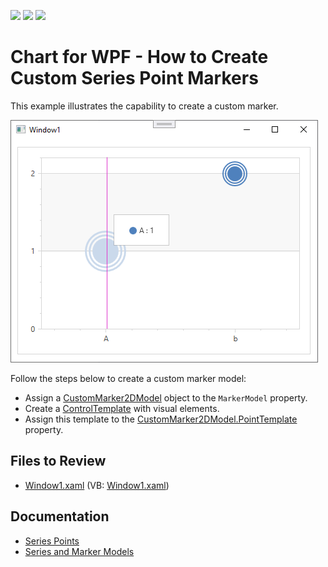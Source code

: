 <!-- default badges list -->
![](https://img.shields.io/endpoint?url=https://codecentral.devexpress.com/api/v1/VersionRange/128569564/22.2.2%2B)
[![](https://img.shields.io/badge/Open_in_DevExpress_Support_Center-FF7200?style=flat-square&logo=DevExpress&logoColor=white)](https://supportcenter.devexpress.com/ticket/details/E1943)
[![](https://img.shields.io/badge/📖_How_to_use_DevExpress_Examples-e9f6fc?style=flat-square)](https://docs.devexpress.com/GeneralInformation/403183)
<!-- default badges end -->

# Chart for WPF -  How to Create Custom Series Point Markers

This example illustrates the capability to create a custom marker.

![Custom Point Marker](./images/chart.png)

Follow the steps below to create a custom marker model:

* Assign a [CustomMarker2DModel](https://docs.devexpress.com/WPF/DevExpress.Xpf.Charts.CustomMarker2DModel) object to the `MarkerModel` property.
* Create a [ControlTemplate](https://learn.microsoft.com/en-us/dotnet/desktop/wpf/controls/how-to-create-apply-template?view=netdesktop-7.0) with visual elements.
* Assign this template to the [CustomMarker2DModel.PointTemplate](https://docs.devexpress.com/WPF/DevExpress.Xpf.Charts.CustomMarker2DModel.PointTemplate) property.

## Files to Review 

* [Window1.xaml](./CS/WpfApplication1/Window1.xaml) (VB: [Window1.xaml](./VB/WpfApplication1/Window1.xaml))

## Documentation

* [Series Points](https://docs.devexpress.com/WPF/6340/controls-and-libraries/charts-suite/chart-control/series/series-points)
* [Series and Marker Models](https://docs.devexpress.com/WPF/4285/controls-and-libraries/charts-suite/chart-control/series/series-and-marker-models)
